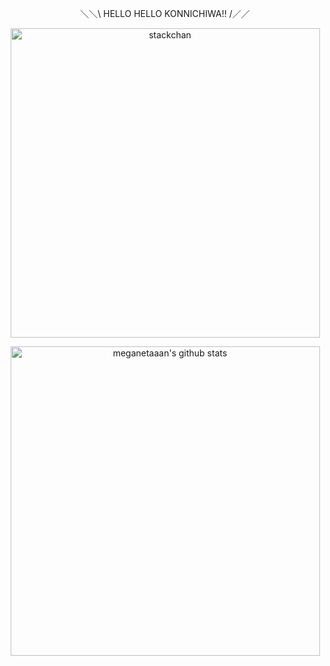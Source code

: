 <p align="center">＼＼\ HELLO HELLO KONNICHIWA!! /／／</p>

<p align="center">
  <img width="495px" alt="stackchan" src="https://github.com/meganetaaan/stack-chan/blob/main/docs/images/stackchan.gif"/>
</p>

<p align="center">
  <a href="https://github.com/meganetaaan/meganetaaan">
    <img width="495px" alt="meganetaaan's github stats" src="https://github-readme-stats.vercel.app/api?username=meganetaaan&show_icons=true&count_private=true"/>
  </a>
</p>
